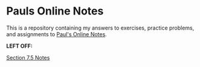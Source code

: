 # Pauls Online Notes

This is a repository containing my answers to exercises, practice problems, and
assignments to [Paul's Online Notes](https://tutorial.math.lamar.edu/).

**LEFT OFF:**

[Section 7.5 Notes](https://tutorial.math.lamar.edu/Classes/Alg/NonlinearSystems.aspx)
